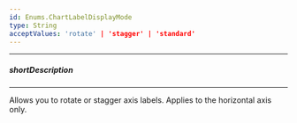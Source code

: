 ```yaml
---
id: Enums.ChartLabelDisplayMode
type: String
acceptValues: 'rotate' | 'stagger' | 'standard'
---
```

---
##### shortDescription
<!-- Description goes here -->

---
<!-- Description goes here -->
Allows you to rotate or stagger axis labels. Applies to the horizontal axis only.